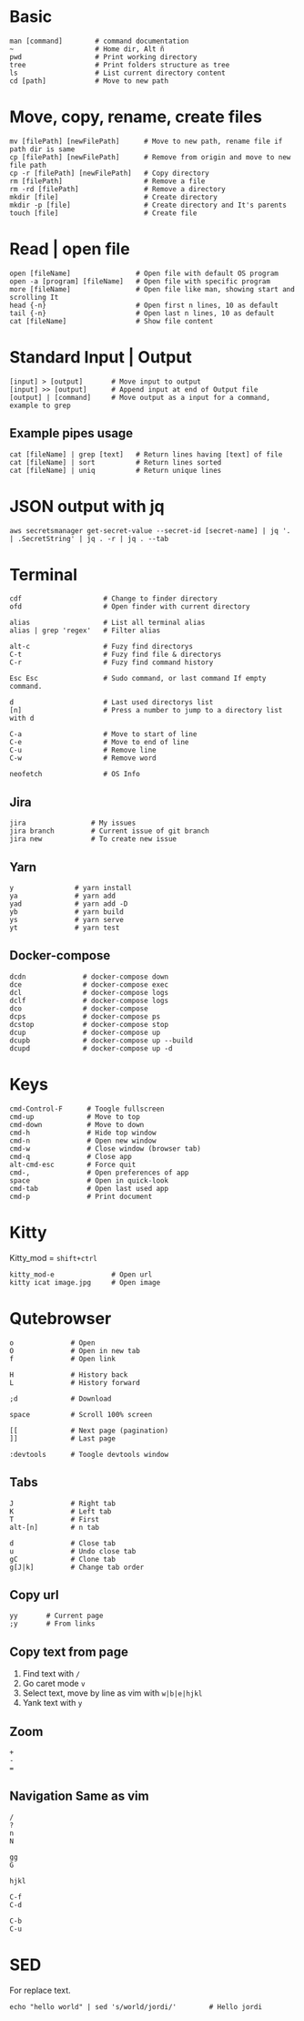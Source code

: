 # Basic

```
man [command]        # command documentation
~                    # Home dir, Alt ñ
pwd                  # Print working directory
tree                 # Print folders structure as tree
ls                   # List current directory content
cd [path]            # Move to new path
```

# Move, copy, rename, create files

```
mv [filePath] [newFilePath]      # Move to new path, rename file if path dir is same
cp [filePath] [newFilePath]      # Remove from origin and move to new file path
cp -r [filePath] [newFilePath]   # Copy directory
rm [filePath]                    # Remove a file
rm -rd [filePath]                # Remove a directory
mkdir [file]                     # Create directory
mkdir -p [file]                  # Create directory and It's parents
touch [file]                     # Create file
```

# Read | open file

```
open [fileName]                # Open file with default OS program
open -a [program] [fileName]   # Open file with specific program
more [fileName]                # Open file like man, showing start and scrolling It
head {-n}                      # Open first n lines, 10 as default
tail {-n}                      # Open last n lines, 10 as default
cat [fileName]                 # Show file content
```

# Standard Input | Output

```
[input] > [output]       # Move input to output
[input] >> [output]      # Append input at end of Output file
[output] | [command]     # Move output as a input for a command, example to grep
```

## Example pipes usage

```
cat [fileName] | grep [text]   # Return lines having [text] of file
cat [fileName] | sort          # Return lines sorted
cat [fileName] | uniq          # Return unique lines
```

# JSON output with jq

```
aws secretsmanager get-secret-value --secret-id [secret-name] | jq '. | .SecretString' | jq . -r | jq . --tab
```


Terminal
===============================================================================

```
cdf                    # Change to finder directory
ofd                    # Open finder with current directory

alias                  # List all terminal alias
alias | grep 'regex'   # Filter alias

alt-c                  # Fuzy find directorys
C-t                    # Fuzy find file & directorys
C-r                    # Fuzy find command history

Esc Esc                # Sudo command, or last command If empty command.

d                      # Last used directorys list
[n]                    # Press a number to jump to a directory list with d

C-a                    # Move to start of line
C-e                    # Move to end of line
C-u                    # Remove line
C-w                    # Remove word

neofetch               # OS Info
```

## Jira

```
jira                # My issues
jira branch         # Current issue of git branch
jira new            # To create new issue
```

## Yarn

```
y               # yarn install
ya              # yarn add
yad             # yarn add -D
yb              # yarn build
ys              # yarn serve
yt              # yarn test
```

## Docker-compose

```
dcdn              # docker-compose down
dce               # docker-compose exec
dcl               # docker-compose logs
dclf              # docker-compose logs
dco               # docker-compose
dcps              # docker-compose ps
dcstop            # docker-compose stop
dcup              # docker-compose up
dcupb             # docker-compose up --build
dcupd             # docker-compose up -d
```

Keys
===============================================================================

```
cmd-Control-F      # Toogle fullscreen
cmd-up             # Move to top
cmd-down           # Move to down
cmd-h              # Hide top window
cmd-n              # Open new window
cmd-w              # Close window (browser tab)
cmd-q              # Close app
alt-cmd-esc        # Force quit
cmd-,              # Open preferences of app
space              # Open in quick-look
cmd-tab            # Open last used app
cmd-p              # Print document
```

Kitty
===============================================================================

Kitty_mod = `shift+ctrl`
```
kitty_mod-e              # Open url
kitty icat image.jpg     # Open image
```

Qutebrowser
===============================================================================

```
o              # Open
O              # Open in new tab
f              # Open link
             
H              # History back
L              # History forward
             
;d             # Download
             
space          # Scroll 100% screen

[[             # Next page (pagination)
]]             # Last page

:devtools      # Toogle devtools window
```

## Tabs

```
J              # Right tab
K              # Left tab
T              # First
alt-[n]        # n tab
               
d              # Close tab
u              # Undo close tab
gC             # Clone tab
g[J|k]         # Change tab order
```

## Copy url

```
yy       # Current page
;y       # From links
```

## Copy text from page

1. Find text with `/`
2. Go caret mode `v`
3. Select text, move by line as vim with `w|b|e|hjkl`
4. Yank text with `y`

## Zoom

```
+
-
=
```

## Navigation Same as vim

```
/
?
n
N

gg
G

hjkl

C-f
C-d

C-b
C-u

```

SED
===============================================================================

For replace text.

```
echo "hello world" | sed 's/world/jordi/'        # Hello jordi
```

